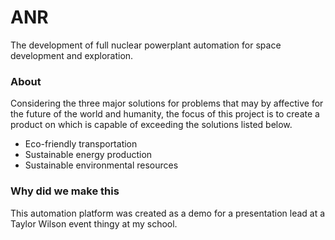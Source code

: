 # ANR
The development of full nuclear powerplant automation for space development and exploration.

### About
Considering the three major solutions for problems that may by affective for the future of the world and humanity, the focus of this project is to create a product on which is capable of exceeding the solutions listed below.
* Eco-friendly transportation
* Sustainable energy production
* Sustainable environmental resources

### Why did we make this
This automation platform was created as a demo for a presentation lead at a Taylor Wilson event thingy at my school.
